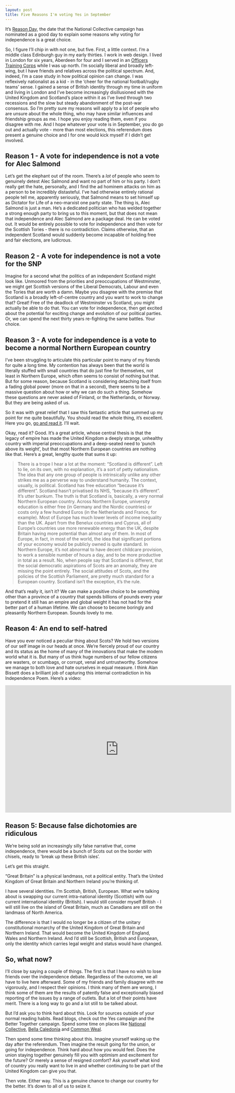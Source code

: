 ```yaml
---
layout: post
title: Five Reasons I'm voting Yes in September
---
```


It’s [Reason Day](https://www.facebook.com/events/242701729248736/), the date that the National Collective campaign has nominated as a good day to explain some reasons why voting for independence is a great choice.

So, I figure I’ll chip in with not one, but five. First, a little context. I’m a middle class Edinburgh guy in my early thirties. I work in web design. I lived in London for six years, Aberdeen for four and I served in an [Officers Training Corps](https://en.wikipedia.org/wiki/Officers%27_Training_Corps) while I was up north. I’m socially liberal and broadly left-wing, but I have friends and relatives across the political spectrum. And, indeed, I’m a case study in how political opinion can change. I was reflexively nationalist as a kid - in the ‘cheer for the national football/rugby teams’ sense. I gained a sense of British identity through my time in uniform and living in London and I’ve become increasingly disillusioned with the United Kingdom and Scotland’s place within it as I’ve lived through two recessions and the slow but steady abandonment of the post-war consensus. So I’m pretty sure my reasons will apply to a lot of people who are unsure about the whole thing, who may have similar influences and friendship groups as me. I hope you enjoy reading them, even if you disagree with me. And I hope whatever your vote is in September, you do go out and actually vote - more than most elections, this referendum does present a genuine choice and I for one would kick myself if I didn’t get involved.

## Reason 1 - A vote for independence is not a vote for Alec Salmond

Let’s get the elephant out of the room. There’s a *lot* of people who seem to genuinely detest Alec Salmond and want no part of him or his party. I don’t really get the hate, personally, and I find the ad hominem attacks on him as a person to be incredibly distasteful. I’ve had otherwise entirely rational people tell me, apparently seriously, that Salmond means to set himself up as Dictator for Life of a neo-marxist one party state. The thing is, Alec Salmond is just a man. He’s a dedicated politician who has welded together a strong enough party to bring us to this moment, but that does not mean that independence and Alec Salmond are a package deal. He can be voted out. It would be entirely possible to vote for independence and then vote for the Scottish Tories - there is no contradiction. Claims otherwise, that an independent Scotland would suddenly become incapable of holding free and fair elections, are ludicrous.

## Reason 2 - A vote for independence is not a vote for the SNP

Imagine for a second what the politics of an independent Scotland might look like. Unmoored from the priorities and preoccupations of Westminster, we might get Scottish versions of the Liberal Democrats, Labour and even the Tories that are worth a damn. Maybe you disagree with the premise that Scotland is a broadly left-of-centre country and you want to work to change that? Great! Free of the deadlock of Westminster vs Scotland, you might actually be able to do that. You can vote for independence, then get excited about the potential for exciting change and evolution of our political parties. Or, we can spend the next thirty years re-fighting the same battles. Your choice.

## Reason 3 - A vote for independence is a vote to become a normal Northern European country 

I’ve been struggling to articulate this particular point to many of my friends for quite a long time. My contention has always been that the world is literally stuffed with small countries that do just fine for themselves, not least in Northern Europe, which often seems to consist of nothing but that. But for some reason, because Scotland is considering detaching itself from a fading global power (more on that in a second), there seems to be a massive question about how or why we can do such a thing. Somehow these questions are never asked of Finland, or the Netherlands, or Norway. But they are being asked of us.

So it was with great relief that I saw this fantastic article that summed up my point for me quite beautifully. You should read the whole thing, it’s excellent. Here you go, [go and read it](https://www.opendemocracy.net/ourkingdom/adam-ramsay/scotland-isnt-different-its-britain-thats-bizarre). I’ll wait.

Okay, read it? Good. It’s a great article, whose central thesis is that the legacy of empire has made the United Kingdom a deeply strange, unhealthy country with imperial preoccupations and a deep-seated need to ‘punch above its weight’, but that most Northern European countries are nothing like that. Here’s a great, lengthy quote that sums it up:

>There is a trope I hear a lot at the moment: “Scotland is different”. Left to lie, on its own, with no explanation, it’s a sort of petty nationalism. The idea that any one group of people is intrinsically unlike any other strikes me as a perverse way to understand humanity.
> The context, usually, is political. Scotland has free education “because it’s different”. Scotland hasn’t privatised its NHS, “because it’s different”. It’s utter bunkum. The truth is that Scotland is, basically, a very normal Northern European country.
> Across Northern Europe, university education is either free (in Germany and the Nordic countries) or costs only a few hundred Euros (in the Netherlands and France, for example). Most of Europe has much lower levels of income inequality than the UK. Apart from the Benelux countries and Cyprus, all of Europe’s countries use more renewable energy than the UK, despite Britain having more potential than almost any of them.
> In most of Europe, in fact, in most of the world, the idea that significant portions of your economy would be publicly owned is quite standard. In Northern Europe, it’s not abnormal to have decent childcare provision, to work a sensible number of hours a day, and to be more productive in total as a result.
> No, when people say that Scotland is different, that the social democratic aspirations of Scots are an anomaly, they are missing the point entirely. The social attitudes of Scots, and the policies of the Scottish Parliament, are pretty much standard for a European country. Scotland isn’t the exception, it’s the rule.

And that’s really it, isn’t it? We can make a positive choice to be something other than a province of a country that spends billions of pounds every year to pretend it still has an empire and global weight it has not had for the better part of a human lifetime. We can choose to become boringly and pleasantly Northern European. Sounds lovely to me.

## Reason 4: An end to self-hatred 

Have you ever noticed a peculiar thing about Scots? We hold two versions of our self image in our heads at once. We’re fiercely proud of our country and its status as the home of many of the innovations that make the modern world what it is. But many of us think huge numbers of our fellow citizens are wasters, or scumbags, or corrupt, venal and untrustworthy. Somehow we manage to both love and hate ourselves in equal measure. I think Alan Bissett does a brilliant job of capturing this internal contradiction in his Independence Poem. Here’s a video:

<iframe width="720" height="405" src="https://www.youtube.com/embed/uLy__S8S-x4" frameborder="0" allowfullscreen></iframe>


## Reason 5: Because false dichotomies are ridiculous

We’re being sold an increasingly silly false narrative that, come independence, there would be a bunch of Scots out on the border with chisels, ready to 'break up these British isles’.

Let’s get this straight.

“Great Britain” is a physical landmass, not a political entity. That’s the United Kingdom of Great Britain and Northern Ireland you’re thinking of.

I have several identities. I’m Scottish, British, European. What we’re talking about is swapping our current intra-national identity (Scottish) with our current international identity (British). I would still consider myself British - I will still live on the island of Great Britain, much as Canadians are still on the landmass of North America.

The difference is that I would no longer be a citizen of the unitary constitutional monarchy of the United Kingdom of Great Britain and Northern Ireland. That would become the United Kingdom of England, Wales and Northern Ireland. And I’d still be Scottish, British and European, only the identity which carries legal weight and status would have changed.

## So, what now?

I’ll close by saying a couple of things. The first is that I have no wish to lose friends over the independence debate. Regardless of the outcome, we all have to live here afterward. Some of my friends and family disagree with me vigorously, and I respect their opinions. I think many of them are wrong, I think some of them are the results of patently false and exceptionally biased reporting of the issues by a range of outlets. But a lot of their points have merit. There is a long way to go and a lot still to be talked about.

But I’d ask you to think hard about this. Look for sources outside of your normal reading habits. Read blogs, check out the Yes campaign and the Better Together campaign. Spend some time on places like [National Collective](http://nationalcollective.com/), [Bella Caledonia](http://bellacaledonia.org.uk/) and [Common Weal](http://allofusfirst.org/).

Then spend some time thinking about this. Imagine yourself waking up the day after the referendum. Then imagine the result going for the union, or going for independence. Think hard about how you would feel. Does the union staying together genuinely fill you with optimism and excitement for the future? Or merely a sense of resigned comfort? Ask yourself what kind of country you really want to live in and whether continuing to be part of the United Kingdom can give you that.

Then vote. Either way. This is a genuine chance to change our country for the better. It’s down to all of us to seize it.